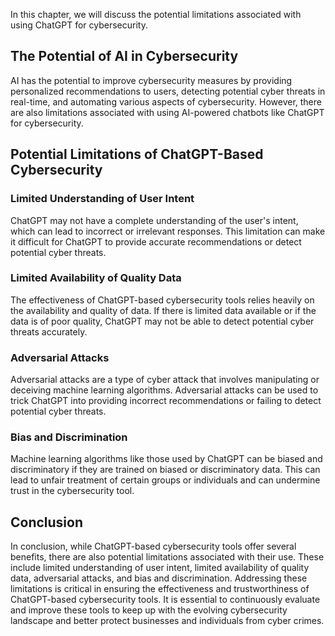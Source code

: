 

In this chapter, we will discuss the potential limitations associated with using ChatGPT for cybersecurity.

The Potential of AI in Cybersecurity
------------------------------------

AI has the potential to improve cybersecurity measures by providing personalized recommendations to users, detecting potential cyber threats in real-time, and automating various aspects of cybersecurity. However, there are also limitations associated with using AI-powered chatbots like ChatGPT for cybersecurity.

Potential Limitations of ChatGPT-Based Cybersecurity
----------------------------------------------------

### Limited Understanding of User Intent

ChatGPT may not have a complete understanding of the user's intent, which can lead to incorrect or irrelevant responses. This limitation can make it difficult for ChatGPT to provide accurate recommendations or detect potential cyber threats.

### Limited Availability of Quality Data

The effectiveness of ChatGPT-based cybersecurity tools relies heavily on the availability and quality of data. If there is limited data available or if the data is of poor quality, ChatGPT may not be able to detect potential cyber threats accurately.

### Adversarial Attacks

Adversarial attacks are a type of cyber attack that involves manipulating or deceiving machine learning algorithms. Adversarial attacks can be used to trick ChatGPT into providing incorrect recommendations or failing to detect potential cyber threats.

### Bias and Discrimination

Machine learning algorithms like those used by ChatGPT can be biased and discriminatory if they are trained on biased or discriminatory data. This can lead to unfair treatment of certain groups or individuals and can undermine trust in the cybersecurity tool.

Conclusion
----------

In conclusion, while ChatGPT-based cybersecurity tools offer several benefits, there are also potential limitations associated with their use. These include limited understanding of user intent, limited availability of quality data, adversarial attacks, and bias and discrimination. Addressing these limitations is critical in ensuring the effectiveness and trustworthiness of ChatGPT-based cybersecurity tools. It is essential to continuously evaluate and improve these tools to keep up with the evolving cybersecurity landscape and better protect businesses and individuals from cyber crimes.
